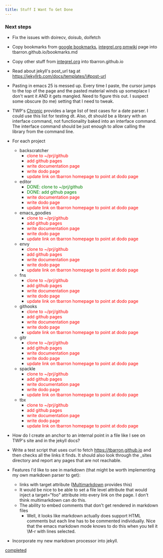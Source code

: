 ```yaml
---
title: Stuff I Want To Get Done
---
```


### Next steps ###

 * Fix the issues with doirecv, doisub, doifetch

 * Copy bookmarks from
   [google bookmarks](https://www.google.com/bookmarks/),
   [integrel.org pmwiki](http://integrel.org/pmwiki/pmwiki.php?n=Tom.Bookmarks)
   page into tbarron.github.io/bookmarks.md

 * Copy other stuff from [integrel.org](http://integrel.org) into
   tbarron.github.io

 * Read about jekyll's post_url tag at
   https://jekyllrb.com/docs/templates/\#post-url

 * Pasting in emacs 25 is messed up. Every time I paste, the cursor jumps
   to the top of the page and the pasted material winds up someplace I
   don't want it AND it gets mangled. Need to figure this out. I suspect
   some obscure (to me) setting that I need to tweak.

 * TWP's [Chronic](https://github.com/mojombo/chronic) provides a large
   list of test cases for a date parser. I could use this list for testing
   dt. Also, dt should be a library with an interface command, not
   functionality baked into an interface command. The interface command
   should be just enough to allow calling the library from the command
   line.

 * For each project
   * backscratcher
     * <font color='red'>clone to ~/prj/github</font>
     * <font color='red'>add github pages</font>
     * <font color='red'>write documentation page</font>
     * <font color='red'>write dodo page</font>
     * <font color='red'>update link on tbarron homepage to point at dodo page</font>
   * editor
     * <font color='green'>DONE: clone to ~/prj/github</font>
     * <font color='green'>DONE: add github pages</font>
     * <font color='red'>write documentation page</font>
     * <font color='red'>write dodo page</font>
     * <font color='red'>update link on tbarron homepage to point at dodo page</font>
   * emacs_goodies
     * <font color='red'>clone to ~/prj/github</font>
     * <font color='red'>add github pages</font>
     * <font color='red'>write documentation page</font>
     * <font color='red'>write dodo page</font>
     * <font color='red'>update link on tbarron homepage to point at dodo page</font>
   * envy
     * <font color='red'>clone to ~/prj/github</font>
     * <font color='red'>add github pages</font>
     * <font color='red'>write documentation page</font>
     * <font color='red'>write dodo page</font>
     * <font color='red'>update link on tbarron homepage to point at dodo page</font>
   * fns
     * <font color='red'>clone to ~/prj/github</font>
     * <font color='red'>add github pages</font>
     * <font color='red'>write documentation page</font>
     * <font color='red'>write dodo page</font>
     * <font color='red'>update link on tbarron homepage to point at dodo page</font>
   * githooks
     * <font color='red'>clone to ~/prj/github</font>
     * <font color='red'>add github pages</font>
     * <font color='red'>write documentation page</font>
     * <font color='red'>write dodo page</font>
     * <font color='red'>update link on tbarron homepage to point at dodo page</font>
   * gitr
     * <font color='red'>clone to ~/prj/github</font>
     * <font color='red'>add github pages</font>
     * <font color='red'>write documentation page</font>
     * <font color='red'>write dodo page</font>
     * <font color='red'>update link on tbarron homepage to point at dodo page</font>
   * spackle
     * <font color='red'>clone to ~/prj/github</font>
     * <font color='red'>add github pages</font>
     * <font color='red'>write documentation page</font>
     * <font color='red'>write dodo page</font>
     * <font color='red'>update link on tbarron homepage to point at dodo page</font>
   * tbx
     * <font color='red'>clone to ~/prj/github</font>
     * <font color='red'>add github pages</font>
     * <font color='red'>write documentation page</font>
     * <font color='red'>write dodo page</font>
     * <font color='red'>update link on tbarron homepage to point at dodo page</font>

 * How do I create an anchor to an internal point in a file like I see on
   TWP's site and in the jekyll docs?

 * Write a test script that uses curl to fetch https://tbarron.github.io
   and then checks all the links it finds. It should also look through the
   _sites directory and report any pages that are not reachable.

 * Features I'd like to see in markdown (that might be worth implementing
   my own markdown parser to get):
   * links with target attribute
     ([Multimarkdown](http://fletcherpenney.net/multimarkdown/) provides
     this)
   * It would be nice to be able to set a file level attribute that would
     inject a target="foo" attribute into every link on the page. I don't
     think multimarkdown can do this.
   * The ability to embed comments that don't get rendered in markdown
     files
     * Well, it looks like markdown actually does support HTML comments but
       each line has to be commented individually. Nice that the emacs
       markdown mode knows to do this when you tell it \M-r with lines
       selected.

 * Incorporate my new markdown processor into jekyll.

 [completed](done.html)
